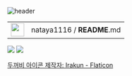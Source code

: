 ![header](https://capsule-render.vercel.app/api?type=slice&color=gradient&text=%20SujinLee%20%20&height=200&fontSize=100)

 <table >
 <tr  style="border='0';"><td  style="border='0';">
<img src="https://user-images.githubusercontent.com/50866572/202062870-9582aa1f-a613-4966-825a-2597a6857172.png" width="30px"/>
</td>
 <td  style="border='0';">
<span>nataya1116 / <b>README</b>.md</span>
</td>
 </tr>
</table>
 
<a href="mailto:nataya1116@gmail.com"><img src="https://img.shields.io/badge/nataya1116@gmail.com-EA4335?style=flat-square&logo=Gmail&logoColor=white"/></a> <a href="https://melodic-law-51a.notion.site/50b7e72af6ef48af8f60ace782db6b67?v=00775ff0ba944b309773ccf420e20ba3"><img src="https://img.shields.io/badge/Notion-000000?style=flat-square&logo=Gmail&logoColor=white"/><a>   

 
 
 
 
 


 
 
 
 
 
 
 
 
 
 
 
 
 
 
 
 
 
 
 
 
 <a href="https://www.flaticon.com/kr/free-icons/" title="두꺼비 아이콘">두꺼비 아이콘  제작자: Irakun - Flaticon</a>
